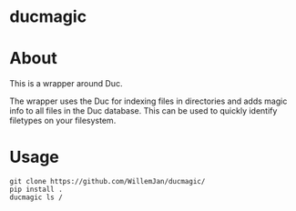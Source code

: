 # ducmagic

About
=====
This is a wrapper around Duc.

The wrapper uses the Duc for indexing files in directories and adds magic info to all files in the Duc database. This can be used to quickly identify filetypes on your filesystem.

Usage
====
```
git clone https://github.com/WillemJan/ducmagic/
pip install .
ducmagic ls /
```



